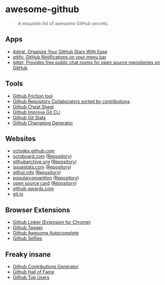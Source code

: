 # awesome-github

> A exquisite list of awesome GitHub secrets.

## Apps

+ [Astral, Organize Your GitHub Stars With Ease](http://astralapp.com)
+ [gitify, GitHub Notifications on your menu bar](https://github.com/ekonstantinidis/gitify)
+ [gitter, Provides free public chat rooms for open source repositories on GitHub](https://gitter.im/)

## Tools

+ [Github Friction tool](https://github.com/rafalchmiel/friction)
+ [Github Repository Collaborators sorted by contributions ](https://github.com/oleander/git-fame-rb)
+ [Github Cheat Sheet](https://github.com/tiimgreen/github-cheat-sheet#readme)
+ [Github Improve Git CLI](https://hub.github.com)
+ [Github Git Stats](https://github.com/IonicaBizau/git-stats)
+ [Github Changelog Generator](https://github.com/skywinder/github-changelog-generator)

## Websites

+ [octodex.github.com](https://octodex.github.com/)
+ [octoboard.com](http://octoboard.com) ([Repository](https://github.com/KuiKui/Octoboard))
+ [githubarchive.org](http://githubarchive.org) ([Repository](https://github.com/igrigorik/githubarchive.org))
+ [issuestats.com](http://issuestats.com) ([Repository](https://github.com/hstove/issue_stats))
+ [githut.info](http://githut.info) ([Repository](https://github.com/littleark/githut/))
+ [popularconvention](http://sideeffect.kr/popularconvention) ([Repository](https://github.com/outsideris/popularconvention))
+ [open source card](https://osrc.dfm.io) ([Repository](https://github.com/dfm/osrc))
+ [github-awards.com](http://github-awards.com)
+ [git.io](http://git.io)

## Browser Extensions

+ [Github Linker (Extension for Chrome)](https://github.com/github-linker/chrome-extension/)
+ [Github Tagger](https://chrome.google.com/webstore/detail/github-tagger/apegcdgbjbocfnleknnbalmhlpbjgmmf)
+ [Github Awesome Autocomplete](https://github.algolia.com/)
+ [Github Selfies](https://chrome.google.com/webstore/detail/github-selfies/ldnpkdnkgkogfnahcnldaedcoadjbkbl)

## Freaky insane

+ [Github Contributions Generator](https://github.com/IonicaBizau/github-contributions)
+ [Github Hall of Fame](https://github.com/mehulkar/github-hall-of-fame)
+ [Github Top Users](https://github.com/paulmillr/top-github-users)
